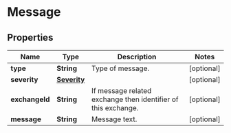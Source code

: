 

# Message

## Properties

Name | Type | Description | Notes
------------ | ------------- | ------------- | -------------
**type** | **String** | Type of message. |  [optional]
**severity** | [**Severity**](Severity.md) |  |  [optional]
**exchangeId** | **String** | If message related exchange then identifier of this exchange. |  [optional]
**message** | **String** | Message text. |  [optional]




